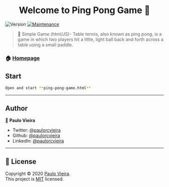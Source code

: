 <h1 align="center">Welcome to Ping Pong Game 🏓</h1>

<p>
  <img alt="Version" src="https://img.shields.io/badge/version-1.0.0-purple.svg?cacheSeconds=332592000" />

  <a href="https://github.com/paulorcvieira/ping-pong-game/graphs/commit-activity" target="_blank">
    <img alt="Maintenance" src="https://img.shields.io/badge/Maintained%3F-no-red.svg" />
  </a>
</p>


> 🦠 Simple Game (html/JS)- Table tennis, also known as ping pong, is a game in which two players hit a little, light ball back and forth across a table using a small paddle.



### 🏠 [Homepage](https://github.com/paulorcvieira/ping-pong-game/blob/master/README.md)


## Start

```sh
Open and start **ping-pong-game.html**
```

---

## Author

👤 **Paulo Vieira**

* Twitter: [@paulorcvieira](https://twitter.com/paulorcvieira)
* Github: [@paulorcvieira](https://github.com/paulorcvieira)
* LinkedIn: [@paulorcvieira](www.linkedin.com/in/paulorcvieira)

---

## 📝 License

Copyright © 2020 [Paulo Vieira](https://github.com/paulorcvieira).<br />
This project is [MIT](https://github.com/paulorcvieira/ping-pong-game/blob/master/LICENSE.md) licensed.